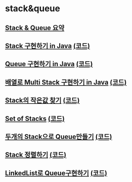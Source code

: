 # stack&queue

## [Stack & Queue 요약](https://github.com/DJ-archive/Algorithm-DataStructure/blob/main/0minyoung0/data_structure/stack&queue/StackQueueSummary.md)

## [Stack 구현하기 in Java](https://youtu.be/whVUYv0Leg0) [(코드)](https://github.com/DJ-archive/Algorithm-DataStructure/blob/main/0minyoung0/data_structure/stack&queue/StackTest.java)

## [Queue 구현하기 in Java](https://youtu.be/W3jNbNGyjMs) [(코드)](https://github.com/DJ-archive/Algorithm-DataStructure/blob/main/0minyoung0/data_structure/stack&queue/QueueTest.java)

## [배열로 Multi Stack 구현하기 in Java](https://youtu.be/lnVhHd0hheU) [(코드)](https://github.com/DJ-archive/Algorithm-DataStructure/blob/main/0minyoung0/data_structure/stack&queue/MultiStacks.java)

## [Stack의 작은값 찾기](https://youtu.be/atPGriLDP9E) [(코드)](https://github.com/DJ-archive/Algorithm-DataStructure/blob/main/0minyoung0/data_structure/stack&queue/Min.java)

## [Set of Stacks](https://youtu.be/P_c_W5cZWwU) [(코드)](https://github.com/DJ-archive/Algorithm-DataStructure/blob/main/0minyoung0/data_structure/stack&queue/SetOfStacksTest.java)

## [두개의 Stack으로 Queue만들기](https://youtu.be/t45d7CgDaDM) [(코드)](https://github.com/DJ-archive/Algorithm-DataStructure/blob/main/0minyoung0/data_structure/stack&queue/MyQueueTest.java)

## [Stack 정렬하기](https://youtu.be/6-tsS9aBfzY) [(코드)](https://github.com/DJ-archive/Algorithm-DataStructure/blob/main/0minyoung0/data_structure/stack&queue/StackSort.java)

## [LinkedList로 Queue구현하기](https://youtu.be/PkTKe_wUfUI) [(코드)](https://github.com/DJ-archive/Algorithm-DataStructure/blob/main/0minyoung0/data_structure/stack&queue/LinkedListQueue.java)